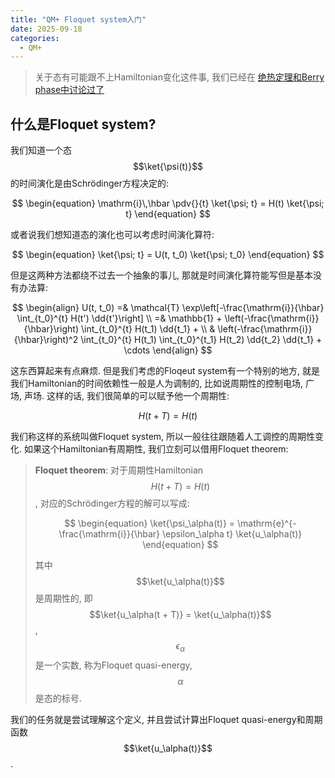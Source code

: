 ```yaml
---
title: "QM+ Floquet system入门"
date: 2025-09-18
categories:
  - QM+
---
```


> 关于态有可能跟不上Hamiltonian变化这件事, 我们已经在 [绝热定理和Berry phase中讨论过了](https://thezening.github.io/PersonalPageCN/qm1/QM1-AdiabaticTheoremAndBerryPhase/)


## 什么是Floquet system?

我们知道一个态 $$\ket{\psi(t)}$$ 的时间演化是由Schrödinger方程决定的:

$$
\begin{equation}
\mathrm{i}\,\hbar \pdv{}{t} \ket{\psi; t} = H(t) \ket{\psi; t}
\end{equation}
$$

或者说我们想知道态的演化也可以考虑时间演化算符:

$$
\begin{equation}
\ket{\psi; t} = U(t, t_0) \ket{\psi; t_0}
\end{equation}
$$


但是这两种方法都绕不过去一个抽象的事儿, 那就是时间演化算符能写但是基本没有办法算:

$$
\begin{align}
U(t, t_0) =& \mathcal{T} \exp\left[-\frac{\mathrm{i}}{\hbar} \int_{t_0}^{t} H(t') \dd{t'}\right] \\
=& \mathbb{1} + \left(-\frac{\mathrm{i}}{\hbar}\right) \int_{t_0}^{t} H(t_1) \dd{t_1} + \\
& \left(-\frac{\mathrm{i}}{\hbar}\right)^2 \int_{t_0}^{t} H(t_1) \int_{t_0}^{t_1} H(t_2) \dd{t_2} \dd{t_1} + \cdots
\end{align}
$$

这东西算起来有点麻烦.
但是我们考虑的Floqeut system有一个特别的地方, 就是我们Hamiltonian的时间依赖性一般是人为调制的, 比如说周期性的控制电场, 广场, 声场.
这样的话, 我们很简单的可以赋予他一个周期性:

$$
\begin{equation}
H(t + T) = H(t)
\end{equation}
$$

我们称这样的系统叫做Floquet system, 所以一般往往跟随着人工调控的周期性变化.
如果这个Hamiltonian有周期性, 我们立刻可以借用Floquet theorem:

> **Floquet theorem**: 对于周期性Hamiltonian $$H(t + T) = H(t)$$, 对应的Schrödinger方程的解可以写成:
>
> $$
> \begin{equation}
> \ket{\psi_\alpha(t)} = \mathrm{e}^{-\frac{\mathrm{i}}{\hbar} \epsilon_\alpha t} \ket{u_\alpha(t)}
> \end{equation}
> $$
>
> 其中 $$\ket{u_\alpha(t)}$$ 是周期性的, 即 $$\ket{u_\alpha(t + T)} = \ket{u_\alpha(t)}$$, $$\epsilon_\alpha$$ 是一个实数, 称为Floquet quasi-energy, $$\alpha$$ 是态的标号.

我们的任务就是尝试理解这个定义, 并且尝试计算出Floquet quasi-energy和周期函数 $$\ket{u_\alpha(t)}$$.